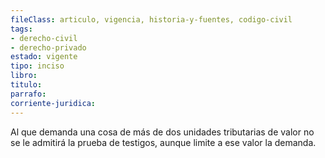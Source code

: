 ```yaml
---
fileClass: articulo, vigencia, historia-y-fuentes, codigo-civil
tags:
- derecho-civil
- derecho-privado
estado: vigente
tipo: inciso
libro:
titulo:
parrafo:
corriente-juridica:
---
```

Al que demanda una cosa de más de dos unidades tributarias de valor no se le admitirá la prueba de testigos, aunque limite a ese valor la demanda.